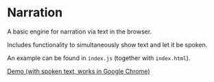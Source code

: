 # Narration

A basic engine for narration via text in the browser.

Includes functionality to simultaneously show text and let it be spoken.

An example can be found in `index.js` (together with `index.html`).

[Demo (with spoken text, works in Google Chrome)](https://sanjosolutions.github.io/narration/)
